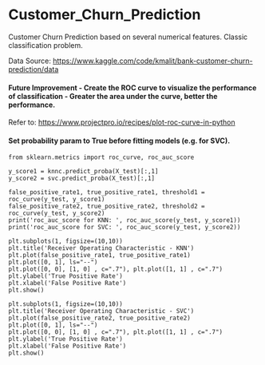 # Customer_Churn_Prediction
Customer Churn Prediction based on several numerical features. Classic classification problem. 

Data Source: https://www.kaggle.com/code/kmalit/bank-customer-churn-prediction/data

#### Future Improvement - Create the ROC curve to visualize the performance of classification - Greater the area under the curve, better the performance. 

Refer to: https://www.projectpro.io/recipes/plot-roc-curve-in-python

#### Set probability param to True before fitting models (e.g. for SVC). 

```
from sklearn.metrics import roc_curve, roc_auc_score
    
y_score1 = knnc.predict_proba(X_test)[:,1]
y_score2 = svc.predict_proba(X_test)[:,1]

false_positive_rate1, true_positive_rate1, threshold1 = roc_curve(y_test, y_score1)
false_positive_rate2, true_positive_rate2, threshold2 = roc_curve(y_test, y_score2)
print('roc_auc_score for KNN: ', roc_auc_score(y_test, y_score1))
print('roc_auc_score for SVC: ', roc_auc_score(y_test, y_score2))

plt.subplots(1, figsize=(10,10))
plt.title('Receiver Operating Characteristic - KNN')
plt.plot(false_positive_rate1, true_positive_rate1)
plt.plot([0, 1], ls="--")
plt.plot([0, 0], [1, 0] , c=".7"), plt.plot([1, 1] , c=".7")
plt.ylabel('True Positive Rate')
plt.xlabel('False Positive Rate')
plt.show()

plt.subplots(1, figsize=(10,10))
plt.title('Receiver Operating Characteristic - SVC')
plt.plot(false_positive_rate2, true_positive_rate2)
plt.plot([0, 1], ls="--")
plt.plot([0, 0], [1, 0] , c=".7"), plt.plot([1, 1] , c=".7")
plt.ylabel('True Positive Rate')
plt.xlabel('False Positive Rate')
plt.show()
```
